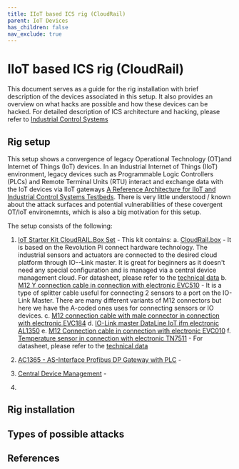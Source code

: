 ```yaml
---
title: IIoT based ICS rig (CloudRail)
parent: IoT Devices
has_children: false
nav_exclude: true
---
```


# IIoT based ICS rig (CloudRail)

This document serves as a guide for the rig installation with brief description of the devices associated in this setup. It also provides an overview on what hacks are possible and how these devices can be hacked. For detailed description of ICS architecture and hacking, please refer to [Industrial Control Systems](**Link**)

## Rig setup

This setup shows a convergence of legacy Operational Technology (OT)and Internet of Things (IoT) devices. In an Industrial Internet of Things (IIoT) environment, legacy devices such as Programmable Logic Controllers (PLCs) and Remote Terminal Units (RTU) interact and exchange data with the IoT devices via IIoT gateways [A Reference Architecture for IIoT and Industrial Control Systems Testbeds](https://research-information.bris.ac.uk/ws/portalfiles/portal/186781375/CameraReady_A_Reference_Architecture_for_IIoT_and_Industrial_Control_Systems_Testbeds.pdf). There is very little understood / known about the attack surfaces and potential vulnerabilities of these covergent OT/IoT environemnts, which is also a big motivation for this setup. 

The setup consists of the following:

1. [IoT Starter Kit CloudRAIL.Box Set](https://www.automation24.se/iot-startkit-cloudrail-box-set) - 
This kit contains:
a. [CloudRail.box](https://cloudrail.com/cloudrail-iot-box/) - It is based on the Revolution Pi connect hardware technology. The industrial sensors and actuators are connected to the desired cloud platform through IO--Link master. It is great for beginners as it doesn't need any special configuration and is managed via a central device management cloud. For datasheet, please refer to the [technical data](https://iot.cloudrail.com/wp-content/uploads/2019/01/datasheet_cloudrail_box.pdf)
b. [M12 Y connection cable in connection with electronic EVC510](https://www.automation24.se/m12-y-anslutningskabel-ifm-electronic-evc510) - It is a type of splitter cable useful for connecting 2 sensors to a port on the IO-Link Master. There are many different variants of M12 connectors but here we have the A-coded ones uses for connecting sensors or IO devices.
c. [M12 connection cable with male connector in connection with electronic EVC184](https://www.automation24.se/m12-anslutningkabel-med-hankontakt-ifm-electronic-evc184)
d. [IO-Link master DataLine IoT ifm electronic AL1350](https://www.ifm.com/de/en/product/AL1350?tab=details)
e. [M12 Connection cable in connection with electronic EVC010](https://www.automation24.se/m12-anslutningskabel-ifm-electronic-evc010)
f. [Temperature sensor in connection with electronic TN7511](https://www.automation24.se/temperaturgivare-ifm-electronic-tn7511) - For datasheet, please refer to the [technical data](https://media.automation24.com/manual/en/80231575UK.pdf)

2. [AC1365 - AS-Interface Profibus DP Gateway with PLC](https://www.ifm.com/se/sv/product/AC1365?tab=details) -



3. [Central Device Management]() - 

4.  

## Rig installation


## Types of possible attacks


## References


